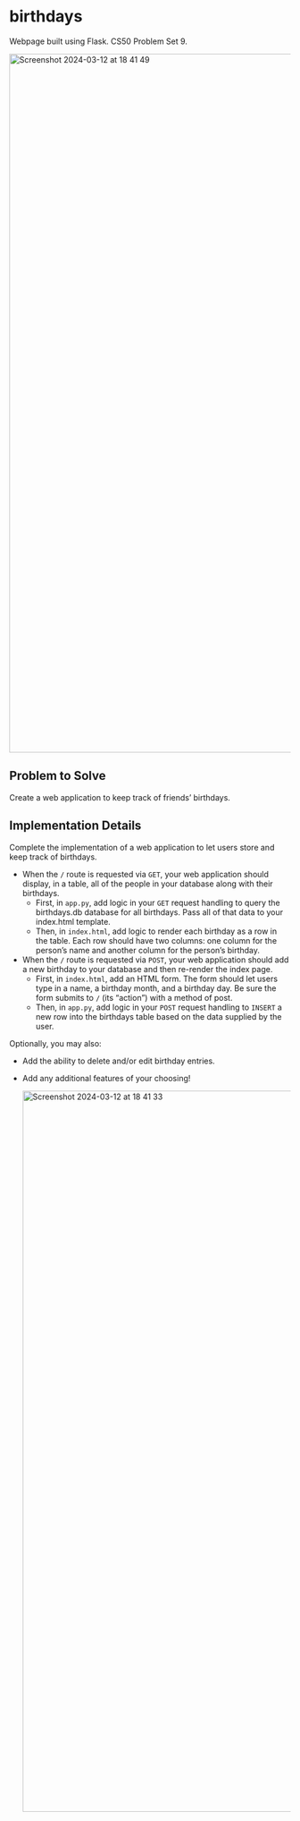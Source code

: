 # birthdays
Webpage built using Flask. CS50 Problem Set 9.

<img width="1250" alt="Screenshot 2024-03-12 at 18 41 49" src="https://github.com/cmartinezal/birthdays/assets/84383847/1b8597e6-f952-4508-ae92-b537c5668415">



## Problem to Solve

Create a web application to keep track of friends’ birthdays.

## Implementation Details

Complete the implementation of a web application to let users store and keep track of birthdays.

- When the `/` route is requested via `GET`, your web application should display, in a table, all of the people in your database along with their birthdays.
  - First, in `app.py`, add logic in your `GET` request handling to query the birthdays.db database for all birthdays. Pass all of that data to your index.html template.
  - Then, in `index.html`, add logic to render each birthday as a row in the table. Each row should have two columns: one column for the person’s name and another column for the person’s birthday.
- When the `/` route is requested via `POST`, your web application should add a new birthday to your database and then re-render the index page.
  - First, in `index.html`, add an HTML form. The form should let users type in a name, a birthday month, and a birthday day. Be sure the form submits to `/` (its “action”) with a method of post.
  - Then, in `app.py`, add logic in your `POST` request handling to `INSERT` a new row into the birthdays table based on the data supplied by the user.

Optionally, you may also:

- Add the ability to delete and/or edit birthday entries.
- Add any additional features of your choosing!

  <img width="1290" alt="Screenshot 2024-03-12 at 18 41 33" src="https://github.com/cmartinezal/birthdays/assets/84383847/da9f610f-e060-462f-9ca1-48dbc958b806">


  
